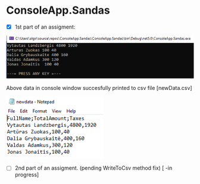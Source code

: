 # ConsoleApp.Sandas

- [x] 1st part of an assigment:

![Screenshot](SandasPNG.png)

Above data in console window succesfully printed to csv file [newData.csv] 

![Screenshot](newData.png)

- [ ] 2nd part of an assigment. (pending WriteToCsv method fix) [ -in progress]
